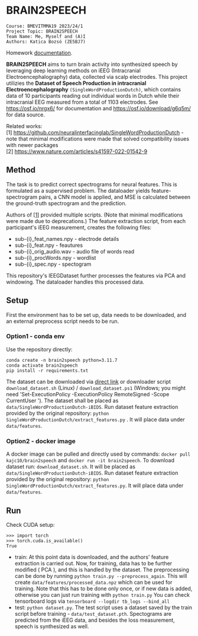 # BRAIN2SPEECH

```
Course: BMEVITMMA19 2023/24/1 
Project Topic: BRAIN2SPEECH 
Team Name: Me, Myself and (A)I
Authors: Katica Bozsó (ZE5BJ7)
```
Homework [documentation](docs/brain2speech.pdf).

 **BRAIN2SPEECH** aims to turn brain activity into synthesized speech by leveraging deep learning methods on iEEG (Intracranial Electroencephalography) data, collected via scalp electrodes. This project utilizies the **Dataset of Speech Production in intracranial Electroencephalography** `(SingleWordProductionDutch)`, which contains data of 10 participants reading out individual words in Dutch while their intracranial EEG measured from a total of 1103 electrodes. See https://osf.io/nrgx6/ for documentation and https://osf.io/download/g6q5m/ for data source. 

Related works: \
[1] https://github.com/neuralinterfacinglab/SingleWordProductionDutch - note that minimal modifications were made that solved compatibility issues with newer packages\
[2] https://www.nature.com/articles/s41597-022-01542-9


## Method
 The task is to predict correct spectrograms for neural features. This is formulated as a supervised problem. The dataloader yields feature-spectrogram pairs, a CNN model is applied, and MSE is calculated between the ground-truth spectrogram and the prediction.

Authors of [[1]](https://github.com/neuralinterfacinglab/SingleWordProductionDutch) provided multiple scripts. (Note that minimal modifications were made due to deprecations.)
The feature extraction script, from each participant's iEEG measurement, creates the following files:
- sub-{i}_feat_names.npy - electrode details
- sub-{i}_feat.npy - feautures
- sub-{i}_orig_audio.wav - audio file of words read
- sub-{i}_procWords.npy - wordlist
- sub-{i}_spec.npy - spectogram

This repository's IEEGDataset further processes the features via PCA and windowing. The dataloader handles this processed data.

## Setup
First the environment has to be set up, data needs to be downloaded, and an external preprocess script needs to be run.
### Option1 - conda env
Use the repository directly: 
```
conda create -n brain2speech python=3.11.7
conda activate brain2speech
pip install -r requirements.txt
```
The dataset can be downloaded via [direct link](https://files.de-1.osf.io/v1/resources/nrgx6/providers/osfstorage/623d9d9a938b480e3797af8f) or downloader script `download_dataset.sh` (Linux) / `download_dataset.ps1` (Windows; you might need 'Set-ExecutionPolicy -ExecutionPolicy RemoteSigned -Scope CurrentUser
').
The dataset shall be placed as `data/SingleWordProductionDutch-iBIDS`.
Run dataset feature extraction provided by the original repository: `python SingleWordProductionDutch/extract_features.py` . It will place data under `data/features`.

### Option2 - docker image
A docker image can be pulled and directly used by commands: `docker pull kajc10/brain2speech` and `docker run -it brain2speech`.
To download dataset run: `download_dataset.sh`. It will be placed as `data/SingleWordProductionDutch-iBIDS`.
Run dataset feature extraction provided by the original repository: `python SingleWordProductionDutch/extract_features.py`. It will place data under `data/features`.

## Run
Check CUDA setup:
```
>>> import torch
>>> torch.cuda.is_available()
True
```

- train: At this point data is downloaded, and the authors' feature extraction is carried out. Now, for training, data has to be further modified ( PCA ), and this is handled by the dataset. The preprocessing can be done by running `python train.py --preprocess_again`. This will create `data/features/processed_data.npz` which can be used for training. Note that this has to be done only once, or if new data is added, otherwise you can just run training with `python train.py`
You can check tensorboard logs via `tensorboard --logdir tb_logs --bind_all`
- test: `python dataset.py`. The test script uses a dataset saved by the train script before training - `data/test_dataset.pth`.
Spectograms are predicted from the iEEG data, and besides the loss measurement, speech is synthesized as well.


